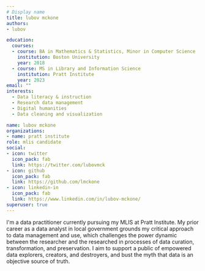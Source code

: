 ```yaml
---
# Display name
title: lubov mckone
authors:
- lubov

education:
  courses:
  - course: BA in Mathematics & Statistics, Minor in Computer Science
    institution: Boston University
    year: 2018
  - course: MS in Library and Information Science
    institution: Pratt Institute
    year: 2023
email: ""
interests:
  - Data literacy & instruction
  - Research data management
  - Digital humanities
  - Data cleaning and visualization

name: lubov mckone
organizations:
- name: pratt institute
role: mlis candidate
social:
- icon: twitter
  icon_pack: fab
  link: https://twitter.com/lubovmck
- icon: github
  icon_pack: fab
  link: https://github.com/lmckone
- icon: linkedin-in
  icon_pack: fab
  link: https://www.linkedin.com/in/lubov-mckone/
superuser: true
---
```


I'm a data practitioner currently pursuing my MLIS at Pratt Institute.  My prior career as a data analyst in local government grounds my critical approach to data management and use, which challenges the power dynamic between the researcher and the researched in processes of data curation, transformation, and preservation. I aim to support a public of empowered data explorers, creators, and destroyers, and bust the myth that data is an objective source of truth.

